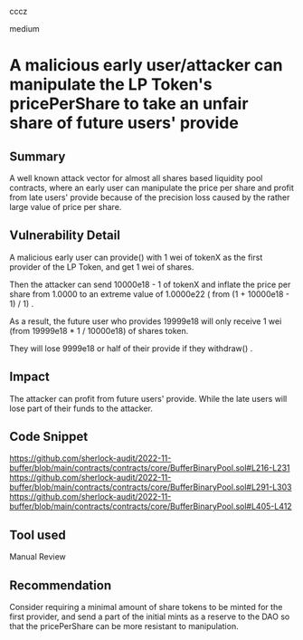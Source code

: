 cccz

medium

# A malicious early user/attacker can manipulate the LP Token's pricePerShare to take an unfair share of future users' provide

## Summary
A well known attack vector for almost all shares based liquidity pool contracts, where an early user can manipulate the price per share and profit from late users' provide because of the precision loss caused by the rather large value of price per share.
## Vulnerability Detail
A malicious early user can provide() with 1 wei of tokenX as the first provider of the LP Token, and get 1 wei of shares.

Then the attacker can send 10000e18 - 1 of tokenX and inflate the price per share from 1.0000 to an extreme value of 1.0000e22 ( from (1 + 10000e18 - 1) / 1) .

As a result, the future user who provides 19999e18 will only receive 1 wei (from 19999e18 * 1 / 10000e18) of shares token.

They will lose 9999e18 or half of their provide if they withdraw() .
## Impact
The attacker can profit from future users' provide. While the late users will lose part of their funds to the attacker.

## Code Snippet
https://github.com/sherlock-audit/2022-11-buffer/blob/main/contracts/contracts/core/BufferBinaryPool.sol#L216-L231
https://github.com/sherlock-audit/2022-11-buffer/blob/main/contracts/contracts/core/BufferBinaryPool.sol#L291-L303
https://github.com/sherlock-audit/2022-11-buffer/blob/main/contracts/contracts/core/BufferBinaryPool.sol#L405-L412
## Tool used

Manual Review

## Recommendation

Consider requiring a minimal amount of share tokens to be minted for the first provider, and send a part of the initial mints as a reserve to the DAO so that the pricePerShare can be more resistant to manipulation.